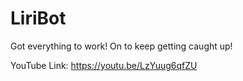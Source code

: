 # LiriBot

Got everything to work! On to keep getting caught up!

YouTube Link: https://youtu.be/LzYuug6qfZU
